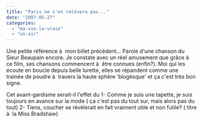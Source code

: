 ```yaml
---
title: "Paris ne s'en relèvera pas..."
date: "2007-05-27"
categories: 
  - "ma-vie-la-vraie"
  - "on-air"
---
```


Une petite référence à  mon billet précédent... Parole d'une chanson du Sieur Beaupain encore. Je constate avec un réel amusement que grâce à  ce film, ses chansons commencent à  être connues (enfin?). Moi qui les écoute en boucle depuis belle lurette, elles se répandent comme une trainée de poudre à  travers la haute sphère 'blogèsque' et ça c'est très bon signe.

Cet avant-gardisme serait-il l'effet du 1- Comme je suis une tapette, je suis toujours en avance sur la mode ( ça c'est pas du tout sur, mais alors pas du tout) 2- Tiens, coucher se révèlerait en fait vraiment utile et non futile? ( titre à  la Miss Bradshaw)
